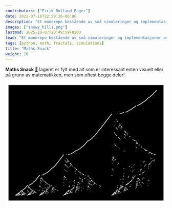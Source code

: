```yaml
---
contributors: ["Eirik Rolland Enger"]
date: 2022-07-16T22:29:26-06:00
description: "Et monorepo bestående av små simuleringer og implementasjoner av tallserier"
images: ["snowy_hills.png"]
lastmod: 2025-10-07T20:49:59+0200
lead: "Et monorepo bestående av små simuleringer og implementasjoner av tallserier"
tags: [python, math, fractals, simulations]
title: "Maths Snack"
weight: 10
---
```


**Maths Snack** [:link:](https://maths-snack.eirik.re/) lageret er fylt med alt som er
interessant enten visuelt eller på grunn av matematikken, men som oftest begge deler!

![snowy-hills-from-math-snack-library](https://raw.githubusercontent.com/engeir/maths-snack/master/lookbook/snowy_hills.png)
